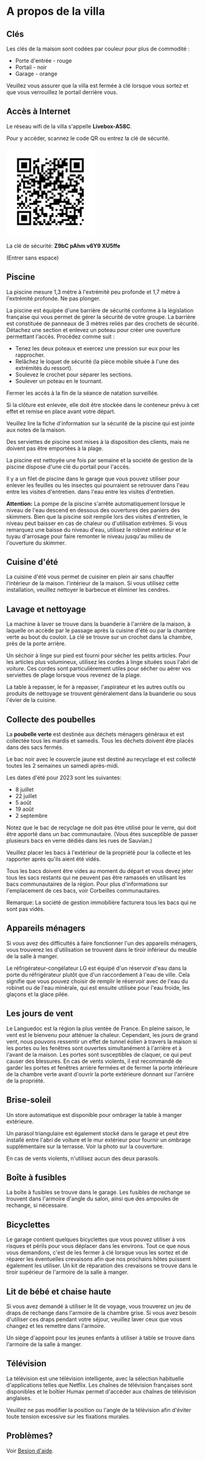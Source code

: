 # A propos de la villa


## Clés 

Les clés de la maison sont codées par couleur pour plus de commodité : 

- Porte d'entrée - rouge 
- Portail - noir 
- Garage - orange

Veuillez vous assurer que la villa est fermée à clé lorsque vous sortez et que vous verrouillez le portail derrière vous.

## Accès à Internet

Le réseau wifi de la villa s'appelle **Livebox-A58C**.

Pour y accéder, scannez le code QR ou entrez la clé de sécurité.

![Wifi QR code](./images/frwifi.png)

La clé de sécurité: **Z9bC pAhm v6Y9 XU5ffe**

(Entrer sans espace)

## Piscine

La piscine mesure 1,3 mètre à l'extrémité peu profonde et 1,7 mètre à l'extrémité profonde. Ne pas plonger.

La piscine est équipée d'une barrière de sécurité conforme à la législation française qui vous permet de gérer la sécurité de votre groupe. La barrière est constituée de panneaux de 3 mètres reliés par des crochets de sécurité. Détachez une section et enlevez un poteau pour créer une ouverture permettant l'accès. Procédez comme suit : 

- Tenez les deux poteaux et exercez une pression sur eux pour les rapprocher.
- Relâchez le loquet de sécurité (la pièce mobile située à l'une des extrémités du ressort).
- Soulevez le crochet pour séparer les sections.
- Soulever un poteau en le tournant. 

Fermer les accès à la fin de la séance de natation surveillée.

Si la clôture est enlevée, elle doit être stockée dans le conteneur prévu à cet effet et remise en place avant votre départ. 

Veuillez lire la fiche d'information sur la sécurité de la piscine qui est jointe aux notes de la maison.

Des serviettes de piscine sont mises à la disposition des clients, mais ne doivent pas être emportées à la plage.

La piscine est nettoyée une fois par semaine et la société de gestion de la piscine dispose d'une clé du portail pour l'accès.

Il y a un filet de piscine dans le garage que vous pouvez utiliser pour enlever les feuilles ou les insectes qui pourraient se retrouver dans l'eau entre les visites d'entretien.
dans l'eau entre les visites d'entretien.

**Attention:** La pompe de la piscine s'arrête automatiquement lorsque le niveau de l'eau descend en dessous des ouvertures des paniers des skimmers. Bien que la piscine soit remplie lors des visites d'entretien, le niveau peut baisser en cas de chaleur ou d'utilisation extrêmes. Si vous remarquez une baisse du niveau d'eau, utilisez le robinet extérieur et le tuyau d'arrosage pour faire remonter le niveau jusqu'au milieu de l'ouverture du skimmer.

## Cuisine d'été

La cuisine d'été vous permet de cuisiner en plein air sans chauffer l'intérieur de la maison.
l'intérieur de la maison. Si vous utilisez cette installation, veuillez nettoyer le barbecue et éliminer les cendres. 

## Lavage et nettoyage

La machine à laver se trouve dans la buanderie à l'arrière de la maison, à laquelle on accède par le passage après la cuisine d'été ou par la chambre verte au bout du couloir. La clé se trouve sur un crochet dans la chambre, près de la porte arrière.

Un séchoir à linge sur pied est fourni pour sécher les petits articles. Pour les articles plus volumineux, utilisez les cordes à linge situées sous l'abri de voiture. Ces cordes sont particulièrement utiles pour sécher ou aérer vos serviettes de plage lorsque vous revenez de la plage.

La table à repasser, le fer à repasser, l'aspirateur et les autres outils ou produits de nettoyage se trouvent généralement dans la buanderie ou sous l'évier de la cuisine.

## Collecte des poubelles

La **poubelle verte** est destinée aux déchets ménagers généraux et est collectée tous les mardis et samedis. Tous les déchets doivent être placés dans des sacs fermés.

Le bac noir avec le couvercle jaune est destiné au recyclage et est collecté toutes les 2 semaines un samedi après-midi. 

Les dates d'été pour 2023 sont les suivantes: 

- 8 juillet 
- 22 juillet 
- 5 août 
- 19 août 
- 2 septembre 

Notez que le bac de recyclage ne doit pas être utilisé pour le verre, qui doit être apporté dans un bac communautaire. (Vous êtes susceptible de passer plusieurs bacs en verre dédiés dans les rues de Sauvian.) 

Veuillez placer les bacs à l'extérieur de la propriété pour la collecte et les rapporter après qu'ils aient été vidés. 

Tous les bacs doivent être vides au moment du départ et vous devez jeter tous les sacs restants qui ne peuvent pas être ramassés en utilisant les bacs communautaires de la région. Pour plus d'informations sur l'emplacement de ces bacs, voir Corbeilles communautaires. 

Remarque: La société de gestion immobilière facturera tous les bacs qui ne sont pas vidés.

## Appareils ménagers

Si vous avez des difficultés à faire fonctionner l'un des appareils ménagers, vous trouverez les d'utilisation se trouvent dans le tiroir inférieur du meuble de la salle à manger.

Le réfrigérateur-congélateur LG est équipé d'un réservoir d'eau dans la porte du réfrigérateur plutôt que d'un raccordement à l'eau de ville. Cela signifie que vous pouvez choisir de remplir le réservoir avec de l'eau du robinet ou de l'eau minérale, qui est ensuite utilisée pour l'eau froide, les glaçons et la glace pilée.


## Les jours de vent

Le Languedoc est la région la plus ventée de France. En pleine saison, le vent est le bienvenu pour atténuer la chaleur. Cependant, les jours de grand vent, nous pouvons ressentir un effet de tunnel éolien à travers la maison si les portes ou les fenêtres sont ouvertes simultanément à l'arrière et à l'avant de la maison. Les portes sont susceptibles de claquer, ce qui peut causer des blessures. En cas de vents violents, il est recommandé de garder les portes et fenêtres arrière fermées et de fermer la porte intérieure de la chambre verte avant d'ouvrir la porte extérieure donnant sur l'arrière de la propriété.

## Brise-soleil

Un store automatique est disponible pour ombrager la table à manger extérieure. 

Un parasol triangulaire est également stocké dans le garage et peut être installé entre l'abri de voiture et le mur extérieur pour fournir un ombrage supplémentaire sur la terrasse. Voir la photo sur la couverture.

En cas de vents violents, n'utilisez aucun des deux parasols. 

## Boîte à fusibles

La boîte à fusibles se trouve dans le garage. Les fusibles de rechange se trouvent dans l'armoire d'angle du salon, ainsi que des ampoules de rechange, si nécessaire.

## Bicyclettes

Le garage contient quelques bicyclettes que vous pouvez utiliser à vos risques et périls pour vous déplacer dans les environs. Tout ce que nous vous demandons, c'est de les fermer à clé lorsque vous les sortez et de réparer les éventuelles crevaisons afin que nos prochains hôtes puissent également les utiliser. Un kit de réparation des crevaisons se trouve dans le tiroir supérieur de l'armoire de la salle à manger.

## Lit de bébé et chaise haute

Si vous avez demandé à utiliser le lit de voyage, vous trouverez un jeu de draps de rechange dans l'armoire de la chambre grise. Si vous avez besoin d'utiliser ces draps pendant votre séjour, veuillez laver ceux que vous changez et les remettre dans l'armoire.

Un siège d'appoint pour les jeunes enfants à utiliser à table se trouve dans l'armoire de la salle à manger. 

## Télévision

La télévision est une télévision intelligente, avec la sélection habituelle d'applications telles que Netflix. Les chaînes de télévision françaises sont disponibles et le boîtier Humax permet d'accéder aux chaînes de télévision anglaises.   

Veuillez ne pas modifier la position ou l'angle de la télévision afin d'éviter toute tension excessive sur les fixations murales.

## Problèmes? 

Voir [Besion d'aide](help.md).
